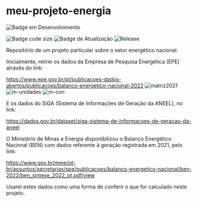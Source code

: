 # meu-projeto-energia

![Badge em Desenvolvimento](http://img.shields.io/static/v1?label=STATUS&message=EM%20DESENVOLVIMENTO&color=GREEN&style=for-the-badge)

![Badge code size](https://img.shields.io/github/languages/code-size/fab-souza/meu-projeto-energia)
![Badge de Atualização](https://img.shields.io/github/last-commit/fab-souza/meu-projeto-energia)
![Release](https://img.shields.io/github/release-date/fab-souza/meu-projeto-energia)

Repositório de um projeto particular sobre o setor energético nacional.

Inicialmente, retirei os dados da Empresa de Pesquisa Energética (EPE) através do link: 

https://www.epe.gov.br/pt/publicacoes-dados-abertos/publicacoes/balanco-energetico-nacional-2022
![matriz2021](https://user-images.githubusercontent.com/67301805/177010609-6a010d57-4a55-479f-ae53-e9e59e438117.jpg)
![m-unidades](https://user-images.githubusercontent.com/67301805/177010616-e2020aa2-6e0f-4f48-a3ea-4e94fcf8251b.jpg)
![m-con](https://user-images.githubusercontent.com/67301805/177010623-54ae6d91-bc0c-4aa4-8d04-3adec9fdb341.jpg)

E os dados do SIGA (Sistema de Informações de Geração da ANEEL), no link:

https://dados.gov.br/dataset/siga-sistema-de-informacoes-de-geracao-da-aneel


O Ministério de Minas e Energia disponibilizou o Balanço Energético Nacional (BEN) com dados referente à geração registrada em 2021, pelo link:

https://www.gov.br/mme/pt-br/assuntos/secretarias/spe/publicacoes/balanco-energetico-nacional/ben-2022/ben_sintese_2022_pt.pdf/view

Usarei estes dados como uma forma de conferir o que for calculado neste projeto.
